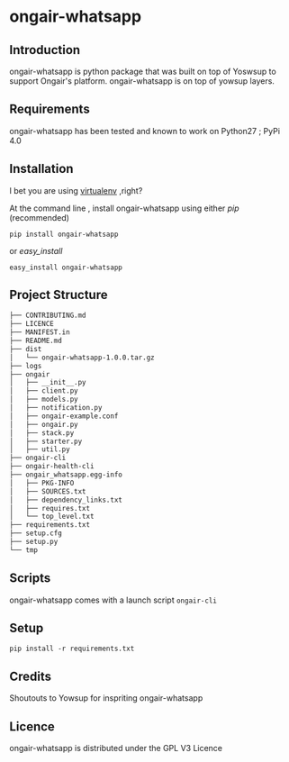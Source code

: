 # ongair-whatsapp

## Introduction

ongair-whatsapp is python package that was built on top of Yoswsup to support Ongair's platform. ongair-whatsapp is 
on top of yowsup layers.


## Requirements

ongair-whatsapp has been tested and known to work on Python27 ; PyPi 4.0


## Installation

I bet you are using [virtualenv](http://www.virtualenv.org/en/latest/index.html) ,right?



At the command line , install ongair-whatsapp using either *pip* (recommended)

```
pip install ongair-whatsapp
```

or *easy_install*

```
easy_install ongair-whatsapp
```

## Project Structure

``` bash
├── CONTRIBUTING.md
├── LICENCE
├── MANIFEST.in
├── README.md
├── dist
│   └── ongair-whatsapp-1.0.0.tar.gz
├── logs
├── ongair
│   ├── __init__.py
│   ├── client.py
│   ├── models.py
│   ├── notification.py
│   ├── ongair-example.conf
│   ├── ongair.py
│   ├── stack.py
│   ├── starter.py
│   ├── util.py
├── ongair-cli
├── ongair-health-cli
├── ongair_whatsapp.egg-info
│   ├── PKG-INFO
│   ├── SOURCES.txt
│   ├── dependency_links.txt
│   ├── requires.txt
│   └── top_level.txt
├── requirements.txt
├── setup.cfg
├── setup.py
└── tmp
```



## Scripts

ongair-whatsapp comes with a launch script ``` ongair-cli ```

## Setup
 
```pip install -r requirements.txt```

## Credits

Shoutouts to Yowsup for inspriting ongair-whatsapp

## Licence

ongair-whatsapp is distributed under the GPL V3 Licence